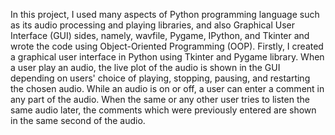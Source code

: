 In this project, I used many aspects of Python programming language such as its audio processing and playing libraries, and also Graphical User Interface (GUI) sides, namely, wavfile, Pygame, IPython, and Tkinter and wrote the code using Object-Oriented Programming (OOP). Firstly, I created a graphical user interface in Python using Tkinter and Pygame library. When a user play an audio, the live plot of the audio is shown in the GUI depending on users' choice of playing, stopping, pausing, and restarting the chosen audio. While an audio is on or off, a user can enter a comment in any part of the audio. When the same or any other user tries to listen the same audio later, the comments which were previously entered are shown in the same second of the audio.
